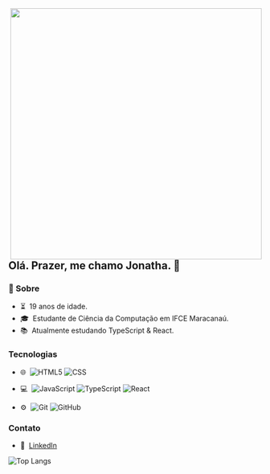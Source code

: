 <img src="https://user-images.githubusercontent.com/102263444/182995786-cd12bfc3-b1be-499c-ad76-968a499fb281.png" min-width="500px" max-width="500px" width="500px" align="right">

## Olá. Prazer, me chamo Jonatha. 👋

### 🧑  Sobre
- ⏳&nbsp; 19 anos de idade.
- 🎓&nbsp; Estudante de Ciência da Computação em IFCE Maracanaú.
- 📚&nbsp; Atualmente estudando TypeScript & React.

### Tecnologias
- 🌐&nbsp;
![HTML5](https://img.shields.io/badge/-HTML5-333333?style=flat&logo=HTML5)
![CSS](https://img.shields.io/badge/-CSS-333333?style=flat&logo=CSS3&logoColor=1572B6)
- 💻&nbsp;
![JavaScript](https://img.shields.io/badge/-JavaScript-333333?style=flat&logo=javascript)
![TypeScript](https://img.shields.io/badge/-TypeScript-333333?&style=flat&logo=typescript)
![React](https://img.shields.io/badge/-React-333333?style=flat&logo=React)

- ⚙️&nbsp;
  ![Git](https://img.shields.io/badge/-Git-333333?style=flat&logo=git)
  ![GitHub](https://img.shields.io/badge/-GitHub-333333?style=flat&logo=github)

### Contato
- 💼&nbsp;
[LinkedIn](https://www.linkedin.com/in/jonatha-targino-51a576235/)

![Top Langs](https://github-readme-stats.vercel.app/api/top-langs/?username=jonathatargino&layout=compact&theme=transparent)

